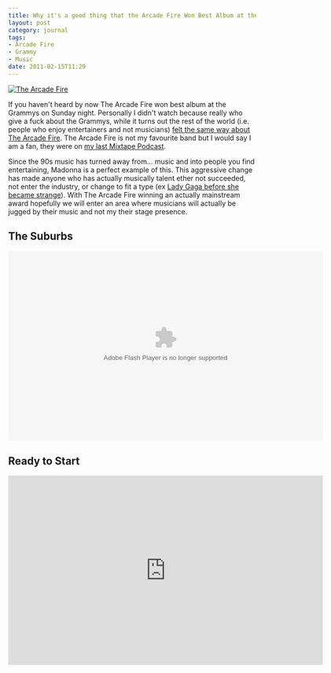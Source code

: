 ```yaml
---
title: Why it's a good thing that the Arcade Fire Won Best Album at the Grammy
layout: post
category: journal
tags:
- Arcade Fire
- Grammy
- Music
date: 2011-02-15T11:29
---
```


<div class="side illustration">
	<a href="http://cdn.mylesbraithwaite.com/media/uploads/journal/2011-02-15-why-its-a-good-think-that-the-arcade-fire-won-best-album-at-the-grammy/arcade-fire-large.jpg" title="The Arcade Fire">
		<img src="http://cdn.mylesbraithwaite.com/media/uploads/journal/2011-02-15-why-its-a-good-think-that-the-arcade-fire-won-best-album-at-the-grammy/arcade-fire-small.jpg" alt="The Arcade Fire">
	</a>
</div>

If you haven't heard by now The Arcade Fire won best album at the Grammys on Sunday night. Personally I didn't watch because really who give a fuck about the Grammys, while it turns out the rest of the world (i.e. people who enjoy entertainers and not musicians) [felt the same way about The Arcade Fire](http://whoisarcadefire.tumblr.com/ "Who is Arcade Fire"). The Arcade Fire is not my favourite band but I would say I am a fan, they were on [my last Mixtape Podcast](http://mixtape.mylesbraithwaite.com/random-mixtape-three "Apocalypse – Random Mixtape Three").

Since the 90s music has turned away from... music and into people you find entertaining, Madonna is a perfect example of this. This aggressive change has made anyone who has actually musically talent ether not succeeded, not enter the industry, or change to fit a type (ex [Lady Gaga before she became strange](http://www.youtube.com/watch?v=NM51qOpwcIM "Vintage Lady Gaga Live at NYU - Captivated & Electric Kiss")). With The Arcade Fire winning an actually mainstream award hopefully we will enter an area where musicians will actually be jugged by their music and not my their stage presence.

## The Suburbs

<div class="inline illustration">
	<object type="application/x-shockwave-flash" width="640" height="385" id="TSWidget45492" data="http://cdn.topspin.net/widgets/bundle/swf/TSBundleWidget.swf?timestamp=1297788361" bgColor="#000000">
		<param value="always" name="allowScriptAccess"/>
		<param name="allowfullscreen" value="true"/>
		<param name="quality" value="high"/>
		<param name="movie" value="http://cdn.topspin.net/widgets/bundle/swf/TSBundleWidget.swf?timestamp=1297788361"/>
		<param name="flashvars" value="highlightColor=0xFFFFFF&amp;theme=black&amp;widget_id=http://app.topspin.net/api/v1/artist/242/bundle_widget/45492&amp;theme=black"/>
		<param name="wmode" value="transparent"/>
	</object>
</div>

## Ready to Start

<div class="inline illustration">
	<object width="640" height="385">
		<param name="allowfullscreen" value="true" />
		<param name="allowscriptaccess" value="always" />
		<param name="movie" value="http://vimeo.com/moogaloop.swf?clip_id=14297174&amp;server=vimeo.com&amp;show_title=1&amp;show_byline=1&amp;show_portrait=1&amp;color=ffffff&amp;fullscreen=1&amp;autoplay=0&amp;loop=0" />
		<embed src="http://vimeo.com/moogaloop.swf?clip_id=14297174&amp;server=vimeo.com&amp;show_title=1&amp;show_byline=1&amp;show_portrait=1&amp;color=ffffff&amp;fullscreen=1&amp;autoplay=0&amp;loop=0" type="application/x-shockwave-flash" allowfullscreen="true" allowscriptaccess="always" width="640" height="385"></embed>
	</object>
</div>